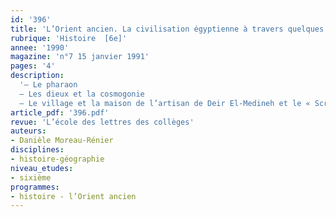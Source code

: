 ```yaml
---
id: '396'
title: 'L’Orient ancien. La civilisation égyptienne à travers quelques documents'
rubrique: 'Histoire  [6e]'
annee: '1990'
magazine: 'n°7 15 janvier 1991'
pages: '4'
description: 
  '– Le pharaon
  – Les dieux et la cosmogonie
  – Le village et la maison de l’artisan de Deir El-Medineh et le « Scribe accroupi », la plus célèbre des statues égyptiennes'
article_pdf: '396.pdf'
revue: 'L’école des lettres des collèges'
auteurs:
- Danièle Moreau-Rénier
disciplines:
- histoire-géographie
niveau_etudes:
- sixième
programmes:
- histoire - l’Orient ancien
---
```

